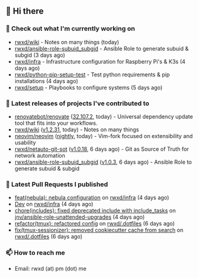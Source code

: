 ## 👋 Hi there

### 👷 Check out what I'm currently working on


- [rwxd/wiki](https://github.com/rwxd/wiki) - Notes on many things (today)
- [rwxd/ansible-role-subuid_subgid](https://github.com/rwxd/ansible-role-subuid_subgid) - Ansible Role to generate subuid &amp; subgid (3 days ago)
- [rwxd/infra](https://github.com/rwxd/infra) - Infrastructure configuration for Raspberry Pi&#39;s &amp; K3s (4 days ago)
- [rwxd/python-pip-setup-test](https://github.com/rwxd/python-pip-setup-test) - Test python requirements &amp; pip installations (4 days ago)
- [rwxd/setup](https://github.com/rwxd/setup) - Playbooks to configure systems (5 days ago)

### 🔭 Latest releases of projects I've contributed to


- [renovatebot/renovate](https://github.com/renovatebot/renovate) ([32.107.2](https://github.com/renovatebot/renovate/releases/tag/32.107.2), today) - Universal dependency update tool that fits into your workflows.
- [rwxd/wiki](https://github.com/rwxd/wiki) ([v1.2.31](https://github.com/rwxd/wiki/releases/tag/v1.2.31), today) - Notes on many things
- [neovim/neovim](https://github.com/neovim/neovim) ([nightly](https://github.com/neovim/neovim/releases/tag/nightly), today) - Vim-fork focused on extensibility and usability
- [rwxd/netauto-git-sot](https://github.com/rwxd/netauto-git-sot) ([v1.0.18](https://github.com/rwxd/netauto-git-sot/releases/tag/v1.0.18), 6 days ago) - Git as Source of Truth for network automation
- [rwxd/ansible-role-subuid_subgid](https://github.com/rwxd/ansible-role-subuid_subgid) ([v1.0.3](https://github.com/rwxd/ansible-role-subuid_subgid/releases/tag/v1.0.3), 6 days ago) - Ansible Role to generate subuid &amp; subgid

### 🔨 Latest Pull Requests I published


- [feat(nebula): nebula configuration](https://github.com/rwxd/infra/pull/34) on [rwxd/infra](https://github.com/rwxd/infra) (4 days ago)
- [Dev](https://github.com/rwxd/infra/pull/33) on [rwxd/infra](https://github.com/rwxd/infra) (4 days ago)
- [chore(includes): fixed deprecated include with include_tasks](https://github.com/jnv/ansible-role-unattended-upgrades/pull/100) on [jnv/ansible-role-unattended-upgrades](https://github.com/jnv/ansible-role-unattended-upgrades) (4 days ago)
- [refactor(tmux): refactored config](https://github.com/rwxd/.dotfiles/pull/18) on [rwxd/.dotfiles](https://github.com/rwxd/.dotfiles) (6 days ago)
- [fix(tmux-sessionizer): removed cookiecutter cache from search](https://github.com/rwxd/.dotfiles/pull/17) on [rwxd/.dotfiles](https://github.com/rwxd/.dotfiles) (6 days ago)

### 📫 How to reach me

- Email: rwxd (at) pm (dot) me
